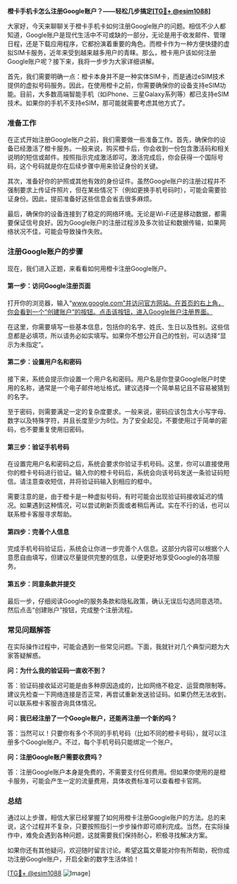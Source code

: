 **橙卡手机卡怎么注册Google账户？——轻松几步搞定[[TG💪+ @esim1088](https://t.me/s/esim1088)]**

大家好，今天来聊聊关于橙卡手机卡如何注册Google账户的问题。相信不少人都知道，Google账户是现代生活中不可或缺的一部分，无论是用于收发邮件、管理日程，还是下载应用程序，它都扮演着重要的角色。而橙卡作为一种方便快捷的虚拟SIM卡服务，近年来受到越来越多用户的青睐。那么，橙卡用户该如何注册Google账户呢？接下来，我将一步步为大家详细讲解。

首先，我们需要明确一点：橙卡本身并不是一种实体SIM卡，而是通过eSIM技术提供的虚拟号码服务。因此，在使用橙卡之前，你需要确保你的设备支持eSIM功能。目前，大多数高端智能手机（如iPhone、三星Galaxy系列等）都已支持eSIM技术。如果你的手机不支持eSIM，那可能就需要考虑其他方式了。

### 准备工作

在正式开始注册Google账户之前，我们需要做一些准备工作。首先，确保你的设备已经激活了橙卡服务。一般来说，购买橙卡后，你会收到一份包含激活码和相关说明的短信或邮件。按照指示完成激活即可。激活完成后，你会获得一个国际号码，这个号码就是你在后续步骤中用来验证身份的关键。

其次，准备好你的护照或其他有效的身份证件。虽然Google账户的注册过程并不强制要求上传证件照片，但在某些情况下（例如更换手机号码时），可能会需要验证身份。因此，提前准备好这些信息会省去很多麻烦。

最后，确保你的设备连接到了稳定的网络环境。无论是Wi-Fi还是移动数据，都需要保证信号良好。因为Google账户的注册过程涉及多次验证和数据传输，如果网络状况不佳，可能会导致操作失败。

### 注册Google账户的步骤

现在，我们进入正题，来看看如何用橙卡注册Google账户。

#### 第一步：访问Google注册页面

打开你的浏览器，输入“www.google.com”并访问官方网站。在首页的右上角，你会看到一个“创建账户”的按钮。点击该按钮，进入Google账户注册界面。

在这里，你需要填写一些基本信息，包括你的名字、姓氏、生日以及性别。这些信息都是必填项，所以请务必如实填写。如果你不想公开自己的性别，可以选择“显示为未指定”。

#### 第二步：设置用户名和密码

接下来，系统会提示你设置一个用户名和密码。用户名是你登录Google账户时使用的名称，通常是一个电子邮件地址格式。建议选择一个简单易记且不容易被猜到的名字。

至于密码，则需要满足一定的复杂度要求。一般来说，密码应该包含大小写字母、数字以及特殊字符，并且长度至少为8位。为了安全起见，不要使用过于简单的密码，也不要重复使用旧密码。

#### 第三步：验证手机号码

在设置完用户名和密码之后，系统会要求你验证手机号码。这里，你可以直接使用你的橙卡号码进行验证。输入你的橙卡号码后，系统会向该号码发送一条验证码短信。请注意查收短信，并将验证码输入到相应的框中。

需要注意的是，由于橙卡是一种虚拟号码，有时可能会出现验证码接收延迟的情况。如果遇到这种情况，可以尝试刷新页面或者稍后再试。实在不行的话，也可以联系橙卡客服寻求帮助。

#### 第四步：完善个人信息

完成手机号码验证后，系统会让你进一步完善个人信息。这部分内容可以根据个人意愿自由填写，但建议尽量提供完整的信息，以便更好地享受Google的各项服务。

#### 第五步：同意条款并提交

最后一步，仔细阅读Google的服务条款和隐私政策，确认无误后勾选同意选项。然后点击“创建账户”按钮，完成整个注册流程。

### 常见问题解答

在实际操作过程中，可能会遇到一些常见问题。下面，我就针对几个典型问题为大家答疑解惑。

**问：为什么我的验证码一直收不到？**

答：验证码接收延迟可能是由多种原因造成的，比如网络不稳定、运营商限制等。建议先检查一下网络连接是否正常，再尝试重新发送验证码。如果仍然无法收到，可以联系橙卡客服咨询具体情况。

**问：我已经注册了一个Google账户，还能再注册一个新的吗？**

答：当然可以！只要你有多个不同的手机号码（比如不同的橙卡号码），就可以注册多个Google账户。不过，每个手机号码只能绑定一个账户。

**问：注册Google账户需要收费吗？**

答：注册Google账户本身是免费的，不需要支付任何费用。但如果你使用的是橙卡服务，可能会产生一定的流量费用，具体收费标准可以查看橙卡官网。

### 总结

通过以上步骤，相信大家已经掌握了如何用橙卡注册Google账户的方法。总的来说，这个过程并不复杂，只要按照指引一步步操作即可顺利完成。当然，在实际操作中，难免会遇到各种问题，这就需要我们保持耐心，积极寻找解决方案。

如果你还有其他疑问，欢迎随时留言讨论。希望这篇文章能对你有所帮助，祝你成功注册Google账户，开启全新的数字生活体验！

[[TG💪+ @esim1088](https://t.me/s/esim1088) ![Image](https://i.postimg.cc/4NQfJmqS/Snipaste-2025-05-13-00-14-12.png)]